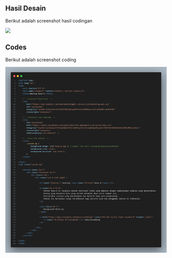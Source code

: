 ## Hasil Desain

Berikut adalah screenshot hasil codingan

<img src="screenshot-result.png">

## Codes

Berikut adalah screenshot coding

<img src="screenshot-codes.png">